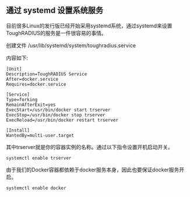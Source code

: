 ## 通过 systemd 设置系统服务

目前很多Linux的发行版已经开始采用systemd系统，通过systemd来设置ToughRADIUS的服务是一件很容易的事情。

创建文件 /usr/lib/systemd/system/toughradius.service

内容如下: 

	[Unit] 
	Description=ToughRADIUS Service 
	After=docker.service 
	Requires=docker.service 
	
	[Service] 
	Type=forking 
	RemainAfterExit=yes 
	ExecStart=/usr/bin/docker start trserver 
	ExecStop=/usr/bin/docker stop trserver 
	ExecReload=/usr/bin/docker restart trserver 
	
	[Install] 
	WantedBy=multi-user.target 

其中trserver就是你的容器实例的名称。通过以下指令设置开机启动开关。

	systemctl enable trserver

由于我们的Docker容器都依赖于docker服务本身，因此也要保证docker服务开启。

	systemctl enable docker

